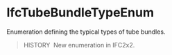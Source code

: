 # IfcTubeBundleTypeEnum

Enumeration defining the typical types of tube bundles.

> HISTORY&nbsp; New enumeration in IFC2x2.
